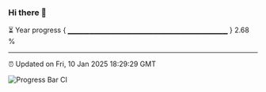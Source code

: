 ### Hi there 👋

⏳ Year progress { ▁▁▁▁▁▁▁▁▁▁▁▁▁▁▁▁▁▁▁▁▁▁▁▁▁▁▁▁▁▁ } 2.68 %

---

⏰ Updated on Fri, 10 Jan 2025 18:29:29 GMT

![Progress Bar CI](https://github.com/ZhaoGui/ZhaoGui/workflows/Progress%20Bar%20CI/badge.svg)
